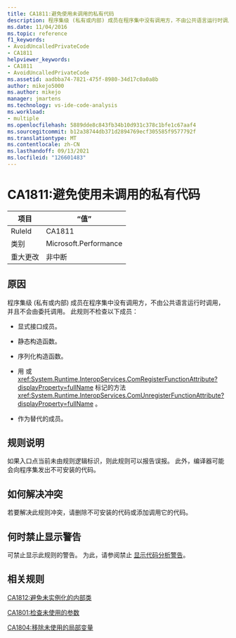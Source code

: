 ```yaml
---
title: CA1811:避免使用未调用的私有代码
description: 程序集级 (私有或内部) 成员在程序集中没有调用方，不由公共语言运行时调用，并且不会由委托调用。
ms.date: 11/04/2016
ms.topic: reference
f1_keywords:
- AvoidUncalledPrivateCode
- CA1811
helpviewer_keywords:
- CA1811
- AvoidUncalledPrivateCode
ms.assetid: aadbba74-7821-475f-8980-34d17c0a0a8b
author: mikejo5000
ms.author: mikejo
manager: jmartens
ms.technology: vs-ide-code-analysis
ms.workload:
- multiple
ms.openlocfilehash: 5889dde8c843fb34b10d931c378c1bfe1c67aaf4
ms.sourcegitcommit: b12a38744db371d2894769ecf305585f9577792f
ms.translationtype: MT
ms.contentlocale: zh-CN
ms.lasthandoff: 09/13/2021
ms.locfileid: "126601483"
---
```

# <a name="ca1811-avoid-uncalled-private-code"></a>CA1811:避免使用未调用的私有代码

|项目|“值”|
|-|-|
|RuleId|CA1811|
|类别|Microsoft.Performance|
|重大更改|非中断|

## <a name="cause"></a>原因
程序集级 (私有或内部) 成员在程序集中没有调用方，不由公共语言运行时调用，并且不会由委托调用。 此规则不检查以下成员：

- 显式接口成员。

- 静态构造函数。

- 序列化构造函数。

- 用 或 <xref:System.Runtime.InteropServices.ComRegisterFunctionAttribute?displayProperty=fullName> 标记的方法 <xref:System.Runtime.InteropServices.ComUnregisterFunctionAttribute?displayProperty=fullName> 。

- 作为替代的成员。

## <a name="rule-description"></a>规则说明
如果入口点当前未由规则逻辑标识，则此规则可以报告误报。 此外，编译器可能会向程序集发出不可安装的代码。

## <a name="how-to-fix-violations"></a>如何解决冲突
若要解决此规则冲突，请删除不可安装的代码或添加调用它的代码。

## <a name="when-to-suppress-warnings"></a>何时禁止显示警告
可禁止显示此规则的警告。 为此，请参阅禁止 [显示代码分析警告](../code-quality/in-source-suppression-overview.md)。

## <a name="related-rules"></a>相关规则
[CA1812:避免未实例化的内部类](/dotnet/fundamentals/code-analysis/quality-rules/ca1812)

[CA1801:检查未使用的参数](/dotnet/fundamentals/code-analysis/quality-rules/ca1801)

[CA1804:移除未使用的局部变量](../code-quality/ca1804.md)
